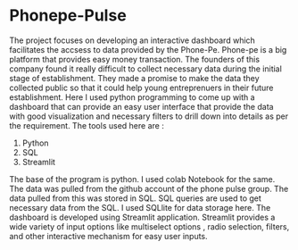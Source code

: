 # Phonepe-Pulse
The project focuses on developing an interactive dashboard which facilitates the accsess to data provided by the Phone-Pe. Phone-pe is a big platform that provides easy money transaction.
The founders of this company found it really difficult to collect necessary data during the initial stage of establishment. They made a promise to make the data they collected public so that it could help young 
entreprenuers in their future establishment. 
Here I used python programming to come up with a dashboard that can provide an easy user interface that provide the data with good visualization and necessary filters to drill down into details as per the requirement.
The tools used here are :
1. Python
2. SQL
3. Streamlit

The base of the program is python. I used colab Notebook for the same. The data was pulled from the github account of the phone pulse group. The data pulled from this was stored in SQL. SQL queries are used to get
necessary data from the SQL. I used SQLlite for data storage here. The dashboard is developed using Streamlit application. Streamlit provides a wide variety of input options like multiselect options , radio selection, 
filters, and other interactive mechanism for easy user inputs. 

